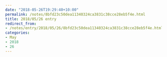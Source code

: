 ```yaml
---
date: "2018-05-26T19:29:40+10:00"
permalink: /notes/8bfd23c50dea11340324ca3831c38cce28eb5f4e.html
title: 2018/05/26 entry
redirect_from:
- /notes/entry/2018/05/26/8bfd23c50dea11340324ca3831c38cce28eb5f4e.html
categories:
- May
- 2018
- 26
---
```

